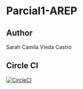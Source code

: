 # Parcial1-AREP

## Author 
Sarah Camila Vieda Castro

## Circle CI
[![CircleCI](https://circleci.com/gh/camilavieda04/Parcial1-AREP.svg?style=svg)](https://circleci.com/gh/camilavieda04/Parcial1-AREP)
